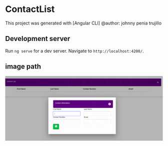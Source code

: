 # ContactList

This project was generated with [Angular CLI]
@author: johnny penia trujillo

## Development server

Run `ng serve` for a dev server. Navigate to `http://localhost:4200/`.

## image path

<img src="image/DeepinScreenshot_select-area_20190825233941.png">

